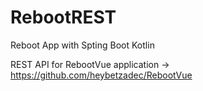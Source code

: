 # RebootREST
Reboot App with Spting Boot Kotlin

REST API for RebootVue application -> https://github.com/heybetzadec/RebootVue
